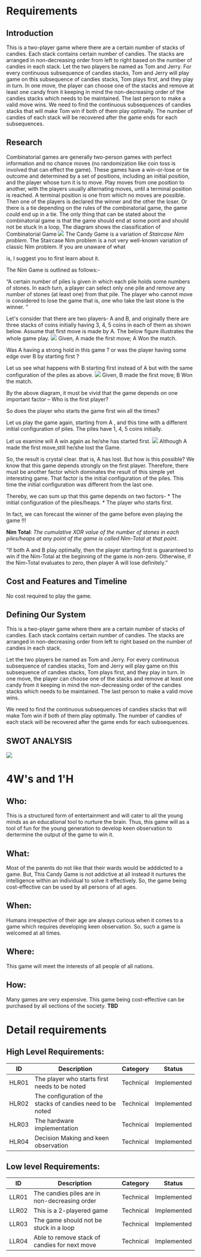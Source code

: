 # Requirements
## Introduction
This is a two-player game where there are a certain number of stacks of candies.
Each stack contains certain number of candies.
The stacks are arranged in non-decreasing order from left to right based on the number of candies in each stack.
Let the two players be named as Tom and Jerry. For every continuous subsequence of candies stacks, Tom and Jerry will play game on this subsequence of candies stacks, Tom plays first, and they play in turn.
In one move, the player can choose one of the stacks and remove at least one candy from it keeping in mind the non-decreasing order of the candies stacks which needs to be maintained. The last person to make a valid move wins.
We need to find the continuous subsequences of candies stacks that will make Tom win if both of them play optimally. The number of candies of each stack will be recovered after the game ends for each subsequences.

## Research
Combinatorial games are generally two-person games with perfect information and no chance moves (no randomization like coin toss is involved that can effect the game).
These games have a win-or-lose or tie outcome and determined by a set of positions, including an initial position, and the player whose turn it is to move.
Play moves from one position to another, with the players usually alternating moves, until a terminal position is reached.
A terminal position is one from which no moves are possible. Then one of the players is declared the winner and the other the loser.
Or there is a tie depending on the rules of the combinatorial game, the game could end up in a tie.
The only thing that can be stated about the combinatorial game is that the game should end at some point and should not be stuck in a loop.
The diagram shows the classification of Combinatorial Game
<img src="https://user-images.githubusercontent.com/80656121/114136449-55abdc00-9928-11eb-9494-0f9cf4538649.PNG">
The Candy Game is a variation of _Staircase Nim problem_. The Staircase Nim problem is a not very well-known variation of classic Nim problem. If you are unaware of what

is, I suggest you to first learn about it.

The Nim Game is outlined as follows:-

“A certain number of piles is given in which each pile holds some numbers of stones. In each turn, a player can select only one pile and remove any number of stones (at least one) from that pile. The player who cannot move is considered to lose the game that is, one who take the last stone is the winner. ”

Let's consider that there are two players- A and B, and originally there are three stacks of coins initially having 3, 4, 5 coins in each of them as shown below. Assume that first move is made by A. The below figure illustrates the whole game play.
<img src="https://user-images.githubusercontent.com/80656121/114065160-fada9c00-98b7-11eb-89a1-457d011f8fe3.PNG">
Given, A made the first move; A Won the match.

Was A having a strong hold in this game ? or was the player having some edge over B by starting first ?

Let us see what happens with B starting first instead of A but with the same configuration of the piles as above.
<img src="https://user-images.githubusercontent.com/80656121/114065261-16de3d80-98b8-11eb-8498-bb29a9018db7.PNG">
Given, B made the first move; B Won the match.

By the above diagram, it must be vivid that the game depends on one important factor – Who is the first player?

So does the player who starts the game first win all the times?

Let us play the game again, starting from A , and this time with a different initial configuration of piles. The piles have 1, 4, 5 coins initially.

Let us examine will A win again as he/she has started first. 
<img src="https://user-images.githubusercontent.com/80656121/114065299-22c9ff80-98b8-11eb-8f30-42b7035bf674.PNG">
Although A made the first move,still he/she lost the Game.

So, the result is crystal clear. that is, A has lost. But how is this possible? We know that this game depends strongly on the first player. Therefore, there must be another factor which dominates the result of this simple yet interesting game. That factor is the initial configuration of the piles. This time the initial configuration was different from the last one.

Thereby, we can sum up that this game depends on two factors- * The initial configuration of the piles/heaps. * The player who starts first.

In fact, we can forecast the winner of the game before even playing the game !!!

**Nim Total**: _The cumulative XOR value of the number of stones in each piles/heaps at any point of the game is called Nim-Total at that point_.

“If both A and B play optimally, then the player starting first is guaranteed to win if the Nim-Total at the beginning of the game is non-zero. Otherwise, if the Nim-Total evaluates to zero, then player A will lose definitely.” 

## Cost and Features and Timeline
No cost required to play the game.

## Defining Our System
   This is a two-player game where there are a certain number of stacks of candies. Each stack contains certain number of candies. The stacks are arranged in non-decreasing order from left to right based on the number of candies in each stack.

Let the two players be named as Tom and Jerry. For every continuous subsequence of candies stacks, Tom and Jerry will play game on this subsequence of candies stacks, Tom plays first, and they play in turn. In one move, the player can choose one of the stacks and remove at least one candy from it keeping in mind the non-decreasing order of the candies stacks which needs to be maintained. The last person to make a valid move wins.

We need to find the continuous subsequences of candies stacks that will make Tom win if both of them play optimally. The number of candies of each stack will be recovered after the game ends for each subsequences.
## SWOT ANALYSIS
<img src="https://user-images.githubusercontent.com/80656121/114064517-5c4e3b00-98b7-11eb-95cd-4feb7a541d2b.PNG">

# 4W's and 1'H

## Who:

This is a structured form of entertainment and will cater to all the young minds as an educational tool to nurture the brain. Thus, this game will as a tool of fun for the young generation to develop keen observation to dertermine the output of the game to win it.
## What:

Most of the parents do not like that their wards would be adddicted to a game. But, This Candy Game is not addictive at all instead it nurtures the intelligence within an individual to solve it effectively. So, the game being cost-effective can be used by all persons of all ages.
## When:

Humans irrespective of their age are always curious when it comes to a game which requires developing keen observation. So, such a game is welcomed at all times.

## Where:

This game will meet the interests of all people of all nations.
## How:
Many games are very expensive. This game being cost-effective can be purchased by all sections of the society.
**TBD**

# Detail requirements
## High Level Requirements:
|ID	 |                            Description	                      |  Category |     Status    |
|----|--------------------------------------------------------------|-----------|---------------|
|HLR01	|The player who starts first needs to be noted               | Technical |	  Implemented |
|HLR02	|The configuration of the stacks of candies need to be noted	| Technical |   Implemented |
|HLR03 |The hardware implementation                                 | Technical |   Implemented |
|HLR04 |Decision Making and keen observation                        | Technical |   Implemented |
##  Low level Requirements:
|ID  |                       Description               |  Category |	     Status      |
|----|-------------------------------------------------|-----------|------------------|
|LLR01	|The candies piles are in non-decreasing order	 | Technical |   Implemented    |
|LLR02	|This is a 2-playered game	                     | Technical |   Implemented    |
|LLR03	|The game should not be stuck in a loop	        | Technical |   Implemented    |
|LLR04	|Able to remove stack of candies for next move	 | Technical |   Implemented    |


